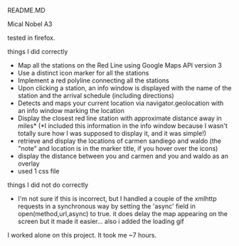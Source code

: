 README.MD

Mical Nobel
A3

tested in firefox.

things I did correctly
- Map all the stations on the Red Line using Google Maps API version 3
- Use a distinct icon marker for all the stations
- Implement a red polyline connecting all the stations
- Upon clicking a station, an info window is displayed with the name of the station and the arrival schedule (including directions)
- Detects and maps your current location via navigator.geolocation with an info window marking the location
- Display the closest red line station with approximate distance away in miles* 	(*I included this information in the info window because I wasn't totally sure how I was supposed to display it, and it was simple!)
- retrieve and display the locations of carmen sandiego and waldo (the "note" and location is in the marker title, if you hover over the icons)
- display the distance between you and carmen and you and waldo as an overlay
- used 1 css file



things I did not do correctly
- I'm not sure if this is incorrect, but I handled a couple of the xmlhttp requests in a synchronous way by setting the 'async' field in open(method,url,async) to true. it does delay the map appearing on the screen but it made it easier... also i added the loading gif



I worked alone on this project. It took me ~7 hours.
